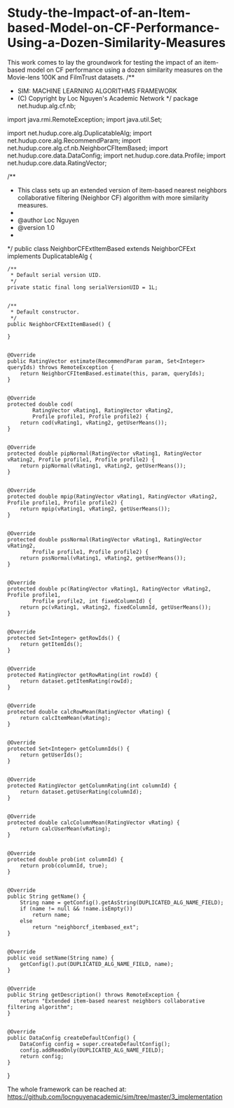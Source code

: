 # Study-the-Impact-of-an-Item-based-Model-on-CF-Performance-Using-a-Dozen-Similarity-Measures
This work comes to lay the groundwork for testing the impact of an item-based model on CF performance using a dozen similarity measures on the Movie-lens 100K and FilmTrust datasets. 
/**
 * SIM: MACHINE LEARNING ALGORITHMS FRAMEWORK
 * (C) Copyright by Loc Nguyen's Academic Network
 */
package net.hudup.alg.cf.nb;

import java.rmi.RemoteException;
import java.util.Set;

import net.hudup.core.alg.DuplicatableAlg;
import net.hudup.core.alg.RecommendParam;
import net.hudup.core.alg.cf.nb.NeighborCFItemBased;
import net.hudup.core.data.DataConfig;
import net.hudup.core.data.Profile;
import net.hudup.core.data.RatingVector;

/**
 * This class sets up an extended version of item-based nearest neighbors collaborative filtering (Neighbor CF) algorithm with more similarity measures.
 * 
 * @author Loc Nguyen
 * @version 1.0
 *
 */
public class NeighborCFExtItemBased extends NeighborCFExt implements DuplicatableAlg {

	
	/**
	 * Default serial version UID.
	 */
	private static final long serialVersionUID = 1L;

	
	/**
	 * Default constructor.
	 */
	public NeighborCFExtItemBased() {

	}


	@Override
	public RatingVector estimate(RecommendParam param, Set<Integer> queryIds) throws RemoteException {
		return NeighborCFItemBased.estimate(this, param, queryIds);
	}

	
	@Override
	protected double cod(
			RatingVector vRating1, RatingVector vRating2,
			Profile profile1, Profile profile2) {
		return cod(vRating1, vRating2, getUserMeans());
	}

	
	@Override
	protected double pipNormal(RatingVector vRating1, RatingVector vRating2, Profile profile1, Profile profile2) {
		return pipNormal(vRating1, vRating2, getUserMeans());
	}


	@Override
	protected double mpip(RatingVector vRating1, RatingVector vRating2, Profile profile1, Profile profile2) {
		return mpip(vRating1, vRating2, getUserMeans());
	}

	
	@Override
	protected double pssNormal(RatingVector vRating1, RatingVector vRating2,
			Profile profile1, Profile profile2) {
		return pssNormal(vRating1, vRating2, getUserMeans());
	}

	
	@Override
	protected double pc(RatingVector vRating1, RatingVector vRating2, Profile profile1,
			Profile profile2, int fixedColumnId) {
		return pc(vRating1, vRating2, fixedColumnId, getUserMeans());
	}


	@Override
	protected Set<Integer> getRowIds() {
		return getItemIds();
	}

	
	@Override
	protected RatingVector getRowRating(int rowId) {
		return dataset.getItemRating(rowId);
	}

	
	@Override
	protected double calcRowMean(RatingVector vRating) {
		return calcItemMean(vRating);
	}


	@Override
	protected Set<Integer> getColumnIds() {
		return getUserIds();
	}

	
	@Override
	protected RatingVector getColumnRating(int columnId) {
		return dataset.getUserRating(columnId);
	}


	@Override
	protected double calcColumnMean(RatingVector vRating) {
		return calcUserMean(vRating);
	}

	
	@Override
	protected double prob(int columnId) {
		return prob(columnId, true);
	}


	@Override
	public String getName() {
		String name = getConfig().getAsString(DUPLICATED_ALG_NAME_FIELD);
		if (name != null && !name.isEmpty())
			return name;
		else
			return "neighborcf_itembased_ext";
	}


	@Override
	public void setName(String name) {
		getConfig().put(DUPLICATED_ALG_NAME_FIELD, name);
	}

	
	@Override
	public String getDescription() throws RemoteException {
		return "Extended item-based nearest neighbors collaborative filtering algorithm";
	}


	@Override
	public DataConfig createDefaultConfig() {
		DataConfig config = super.createDefaultConfig();
		config.addReadOnly(DUPLICATED_ALG_NAME_FIELD);
		return config;
	}

	
}

The whole framework can be reached at:
 https://github.com/locnguyenacademic/sim/tree/master/3_implementation
